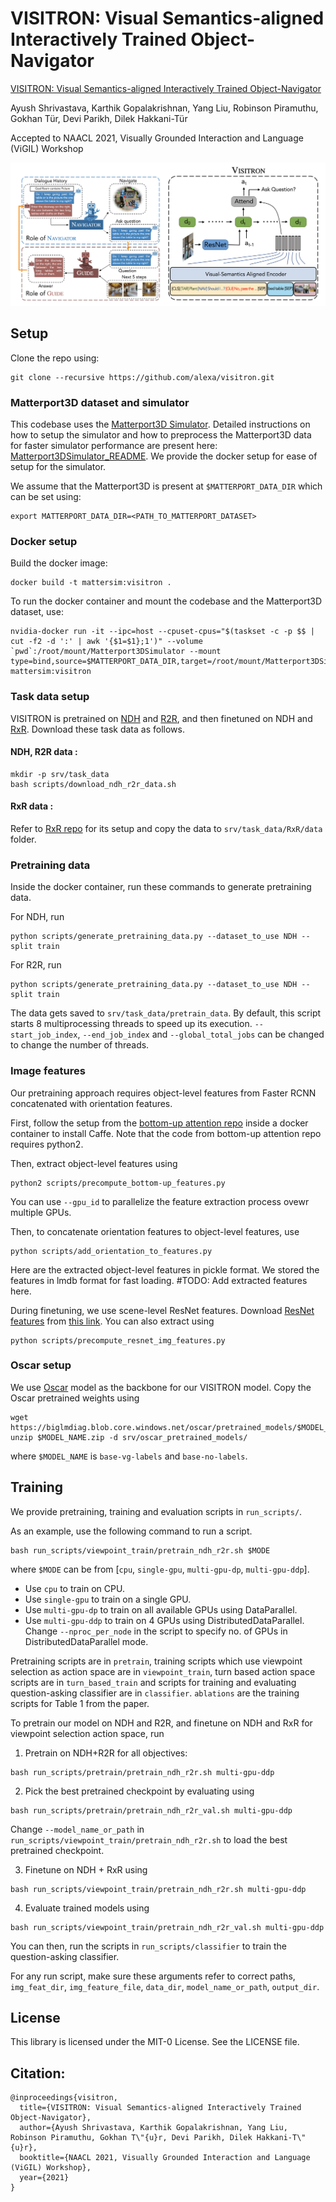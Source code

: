 # VISITRON: Visual Semantics-aligned Interactively Trained Object-Navigator

[VISITRON: Visual Semantics-aligned Interactively Trained Object-Navigator](https://arxiv.org/abs/2105.11589)

Ayush Shrivastava, Karthik Gopalakrishnan, Yang Liu, Robinson Piramuthu, Gokhan Tür, Devi Parikh, Dilek Hakkani-Tür

Accepted to NAACL 2021, Visually Grounded Interaction and Language (ViGIL) Workshop

![VISITRON](visitron.png)


## Setup
Clone the repo using:
```
git clone --recursive https://github.com/alexa/visitron.git
```

### Matterport3D dataset and simulator
This codebase uses the [Matterport3D Simulator](https://github.com/peteanderson80/Matterport3DSimulator). Detailed instructions on how to setup the simulator and how to preprocess the Matterport3D data for faster simulator performance are present here: [Matterport3DSimulator_README](https://github.com/mmurray/cvdn/blob/master/README_Matterport3DSimulator.md). We provide the docker setup for ease of setup for the simulator.

We assume that the Matterport3D is present at `$MATTERPORT_DATA_DIR` which can be set using:
```
export MATTERPORT_DATA_DIR=<PATH_TO_MATTERPORT_DATASET>
```

### Docker setup

Build the docker image:
```
docker build -t mattersim:visitron .
```

To run the docker container and mount the codebase and the Matterport3D dataset, use:
```
nvidia-docker run -it --ipc=host --cpuset-cpus="$(taskset -c -p $$ | cut -f2 -d ':' | awk '{$1=$1};1')" --volume `pwd`:/root/mount/Matterport3DSimulator --mount type=bind,source=$MATTERPORT_DATA_DIR,target=/root/mount/Matterport3DSimulator/data/v1/scans,readonly mattersim:visitron
```

### Task data setup
VISITRON is pretrained on [NDH](https://github.com/mmurray/cvdn) and [R2R](https://github.com/peteanderson80/Matterport3DSimulator/tree/master/tasks/R2R), and then finetuned on NDH and [RxR](https://github.com/google-research-datasets/RxR). Download these task data as follows.

#### NDH, R2R data :

```
mkdir -p srv/task_data
bash scripts/download_ndh_r2r_data.sh
```

#### RxR data :

Refer to [RxR repo](https://github.com/google-research-datasets/RxR#dataset-download) for its setup and copy the data to `srv/task_data/RxR/data` folder.


### Pretraining data

Inside the docker container, run these commands to generate pretraining data.

For NDH, run
```
python scripts/generate_pretraining_data.py --dataset_to_use NDH --split train
```
For R2R, run
```
python scripts/generate_pretraining_data.py --dataset_to_use NDH --split train
```
The data gets saved to `srv/task_data/pretrain_data`.
By default, this script starts 8 multiprocessing threads to speed up its execution. `--start_job_index`, `--end_job_index` and `--global_total_jobs` can be changed to change the number of threads.



### Image features

Our pretraining approach requires object-level features from Faster RCNN concatenated with orientation features.

First, follow the setup from the [bottom-up attention repo](https://github.com/peteanderson80/bottom-up-attention) inside a docker container to install Caffe. Note that the code from bottom-up attention repo requires python2.

Then, extract object-level features using
```
python2 scripts/precompute_bottom-up_features.py
```
You can use `--gpu_id` to parallelize the feature extraction process ovewr multiple GPUs.

Then, to concatenate orientation features to object-level features, use
```
python scripts/add_orientation_to_features.py
```

Here are the extracted object-level features in pickle format. We stored the features in lmdb format for fast loading.
#TODO: Add extracted features here.

During finetuning, we use scene-level ResNet features. Download [ResNet features](https://github.com/peteanderson80/Matterport3DSimulator#precomputing-resnet-image-features) from [this link](https://www.dropbox.com/s/o57kxh2mn5rkx4o/ResNet-152-imagenet.zip?dl=1). You can also extract using
```
python scripts/precompute_resnet_img_features.py
```


### Oscar setup
We use [Oscar](https://github.com/microsoft/Oscar) model as the backbone for our VISITRON model. Copy the Oscar pretrained weights using
```
wget https://biglmdiag.blob.core.windows.net/oscar/pretrained_models/$MODEL_NAME.zip
unzip $MODEL_NAME.zip -d srv/oscar_pretrained_models/
```
where `$MODEL_NAME` is `base-vg-labels` and `base-no-labels`.



## Training

We provide pretraining, training and evaluation scripts in `run_scripts/`.

As an example, use the following command to run a script.

```
bash run_scripts/viewpoint_train/pretrain_ndh_r2r.sh $MODE
```
where `$MODE` can be from [`cpu`, `single-gpu`, `multi-gpu-dp`, `multi-gpu-ddp`].
- Use `cpu` to train on CPU.
- Use `single-gpu` to train on a single GPU.
- Use `multi-gpu-dp` to train on all available GPUs using DataParallel.
- Use `multi-gpu-ddp` to train on 4 GPUs using DistributedDataParallel. Change `--nproc_per_node` in the script to specify no. of GPUs in DistributedDataParallel mode.

Pretraining scripts are in `pretrain`, training scripts which use viewpoint selection as action space are in `viewpoint_train`, turn based action space scripts are in `turn_based_train` and scripts for training and evaluating question-asking classifier are in `classifier`. `ablations` are the training scripts for Table 1 from the paper.

To pretrain our model on NDH and R2R, and finetune on NDH and RxR for viewpoint selection action space, run

1. Pretrain on NDH+R2R for all objectives:
```
bash run_scripts/pretrain/pretrain_ndh_r2r.sh multi-gpu-ddp
```

2. Pick the best pretrained checkpoint by evaluating using
```
bash run_scripts/pretrain/pretrain_ndh_r2r_val.sh multi-gpu-ddp
```

Change `--model_name_or_path` in `run_scripts/viewpoint_train/pretrain_ndh_r2r.sh` to load the best pretrained checkpoint.

3. Finetune on NDH + RxR using
```
bash run_scripts/viewpoint_train/pretrain_ndh_r2r.sh multi-gpu-ddp
```

4. Evaluate trained models using
```
bash run_scripts/viewpoint_train/pretrain_ndh_r2r_val.sh multi-gpu-ddp
```

You can then, run the scripts in `run_scripts/classifier` to train the question-asking classifier.

For any run script, make sure these arguments refer to correct paths, `img_feat_dir`, `img_feature_file`, `data_dir`, `model_name_or_path`, `output_dir`.


## License

This library is licensed under the MIT-0 License. See the LICENSE file.

## Citation:
```
@inproceedings{visitron,
  title={VISITRON: Visual Semantics-aligned Interactively Trained Object-Navigator},
  author={Ayush Shrivastava, Karthik Gopalakrishnan, Yang Liu, Robinson Piramuthu, Gokhan T\"{u}r, Devi Parikh, Dilek Hakkani-T\"{u}r},
  booktitle={NAACL 2021, Visually Grounded Interaction and Language (ViGIL) Workshop},
  year={2021}
}
```



